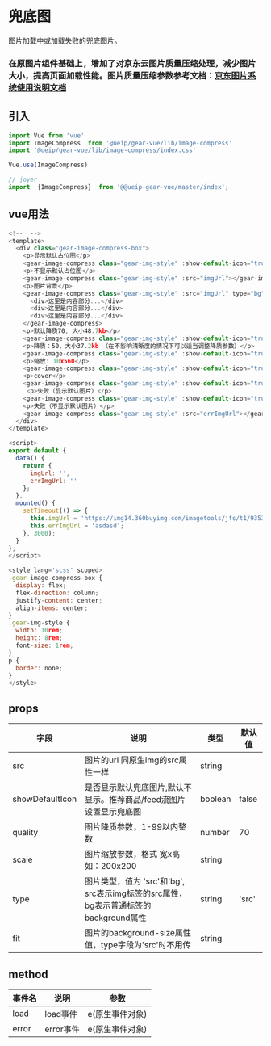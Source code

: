 # 兜底图
图片加载中或加载失败的兜底图片。


### 在原图片组件基础上，增加了对京东云图片质量压缩处理，减少图片大小，提高页面加载性能。图片质量压缩参数参考文档：[京东图片系统使用说明文档](http://st.jd.local/doc/jd-image.pdf)

## 引入

```javascript
import Vue from 'vue'
import ImageCompress  from '@ueip/gear-vue/lib/image-compress'
import '@ueip/gear-vue/lib/image-compress/index.css'

Vue.use(ImageCompress)

// joyer
import  {ImageCompress}  from '@@ueip-gear-vue/master/index';
```

## vue用法

```javascript
<!--  -->
<template>
  <div class="gear-image-compress-box">
    <p>显示默认占位图</p>
    <gear-image-compress class="gear-img-style" :show-default-icon="true" :src="imgUrl"></gear-image-compress>
    <p>不显示默认占位图</p>
    <gear-image-compress class="gear-img-style" :src="imgUrl"></gear-image-compress>
    <p>图片背景</p>
    <gear-image-compress class="gear-img-style" :src="imgUrl" type="bg" @load="loadFn" @error="errorFn">
      <div>这里是内容部分...</div>
      <div>这里是内容部分...</div>
      <div>这里是内容部分...</div>
    </gear-image-compress>
    <p>默认降质70, 大小48.7kb</p>
    <gear-image-compress class="gear-img-style" :show-default-icon="true" :src="imgUrl" quality="70"></gear-image-compress>
    <p>降质：50，大小37.2kb （在不影响清晰度的情况下可以适当调整降质参数）</p>
    <gear-image-compress class="gear-img-style" :show-default-icon="true" :src="imgUrl" quality="50"></gear-image-compress>
    <p>缩放: 10x560</p>
    <gear-image-compress class="gear-img-style" :show-default-icon="true" :src="imgUrl" scale="400x560"></gear-image-compress>
    <p>cover</p>
    <gear-image-compress class="gear-img-style" :show-default-icon="true" :src="imgUrl" type="bg" fit="cover"></gear-image-compress>
     <p>失败（显示默认图片）</p>
    <gear-image-compress class="gear-img-style" :show-default-icon="true" :src="errImgUrl"></gear-image-compress>
    <p>失败（不显示默认图片）</p>
    <gear-image-compress class="gear-img-style" :src="errImgUrl"></gear-image-compress>
  </div>
</template>

<script>
export default {
  data() {
    return {
      imgUrl: '',
      errImgUrl: ''
    };
  },
  mounted() {
    setTimeout(() => {
      this.imgUrl = 'https://img14.360buyimg.com/imagetools/jfs/t1/93533/30/24191/494733/62273b9cEf48fc7a6/8b49fd035fbfd09f.jpg';
      this.errImgUrl = 'asdasd';
    }, 3000);
  }
};
</script>

<style lang='scss' scoped>
.gear-image-compress-box {
  display: flex;
  flex-direction: column;
  justify-content: center;
  align-items: center;
}
.gear-img-style {
  width: 10rem;
  height: 8rem;
  font-size: 1rem;
}
p {
  border: none;
}
</style>
```

## props

| 字段              | 说明                                                         | 类型      | 默认值   |
| --------------- | ---------------------------------------------------------- | ------- | ----- |
| src             | 图片的url 同原生img的src属性一样                                      | string  |       |
| showDefaultIcon | 是否显示默认兜底图片,默认不显示。推荐商品/feed流图片设置显示兜底图                       | boolean | false |
| quality         | 图片降质参数，1-99以内整数                                            | number  | 70    |
| scale           | 图片缩放参数，格式 宽x高 如：200x200                                    | string  |       |
| type            | 图片类型，值为 'src'和'bg', src表示img标签的src属性，bg表示普通标签的background属性 | string  | 'src' |
| fit             | 图片的background-size属性值，type字段为'src'时不用传                     | string  |       |

## method

| 事件名   | 说明      | 参数        |
| ----- | ------- | --------- |
| load  | load事件  | e(原生事件对象) |
| error | error事件 | e(原生事件对象) |